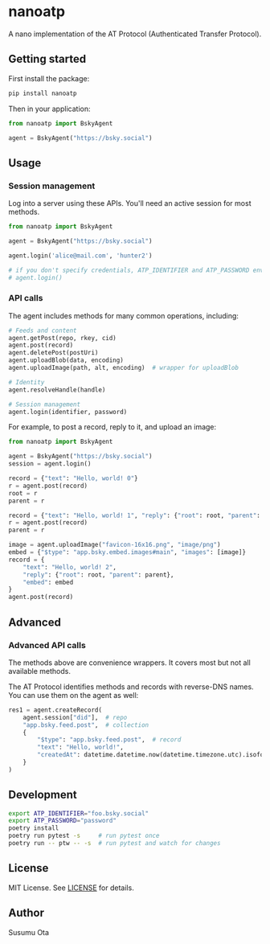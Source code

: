 # nanoatp

A nano implementation of the AT Protocol (Authenticated Transfer Protocol).

## Getting started

First install the package:

```bash
pip install nanoatp
```

Then in your application:

```python
from nanoatp import BskyAgent

agent = BskyAgent("https://bsky.social")
```

## Usage

### Session management

Log into a server using these APIs. You'll need an active session for most methods.

```python
from nanoatp import BskyAgent

agent = BskyAgent("https://bsky.social")

agent.login('alice@mail.com', 'hunter2')

# if you don't specify credentials, ATP_IDENTIFIER and ATP_PASSWORD environment variables will be used
# agent.login()
```

### API calls

The agent includes methods for many common operations, including:

```python
# Feeds and content
agent.getPost(repo, rkey, cid)
agent.post(record)
agent.deletePost(postUri)
agent.uploadBlob(data, encoding)
agent.uploadImage(path, alt, encoding)  # wrapper for uploadBlob

# Identity
agent.resolveHandle(handle)

# Session management
agent.login(identifier, password)
```

For example, to post a record, reply to it, and upload an image:

```python
from nanoatp import BskyAgent

agent = BskyAgent("https://bsky.social")
session = agent.login()

record = {"text": "Hello, world! 0"}
r = agent.post(record)
root = r
parent = r

record = {"text": "Hello, world! 1", "reply": {"root": root, "parent": parent}}
r = agent.post(record)
parent = r

image = agent.uploadImage("favicon-16x16.png", "image/png")
embed = {"$type": "app.bsky.embed.images#main", "images": [image]}
record = {
    "text": "Hello, world! 2",
    "reply": {"root": root, "parent": parent},
    "embed": embed
}
agent.post(record)
```

## Advanced

### Advanced API calls

The methods above are convenience wrappers. It covers most but not all available methods.

The AT Protocol identifies methods and records with reverse-DNS names. You can use them on the agent as well:

```python
res1 = agent.createRecord(
    agent.session["did"],  # repo
    "app.bsky.feed.post",  # collection
    {
        "$type": "app.bsky.feed.post",  # record
        "text": "Hello, world!",
        "createdAt": datetime.datetime.now(datetime.timezone.utc).isoformat().replace("+00:00", "Z")
    }
)
```

## Development

```bash
export ATP_IDENTIFIER="foo.bsky.social"
export ATP_PASSWORD="password"
poetry install
poetry run pytest -s     # run pytest once
poetry run -- ptw -- -s  # run pytest and watch for changes
```

## License

MIT License. See [LICENSE](LICENSE) for details.

## Author

Susumu Ota
